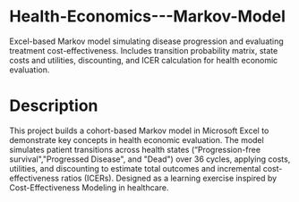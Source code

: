 # Health-Economics---Markov-Model
Excel-based Markov model simulating disease progression and evaluating treatment cost-effectiveness. Includes transition probability matrix, state costs and utilities, discounting, and ICER calculation for health economic evaluation.

# Description
This project builds a cohort-based Markov model in Microsoft Excel to demonstrate key concepts in health economic evaluation. The model simulates patient transitions across health states (“Progression-free survival","Progressed Disease", and "Dead") over 36 cycles, applying costs, utilities, and discounting to estimate total outcomes and incremental cost-effectiveness ratios (ICERs). Designed as a learning exercise inspired by Cost-Effectiveness Modeling in healthcare.
